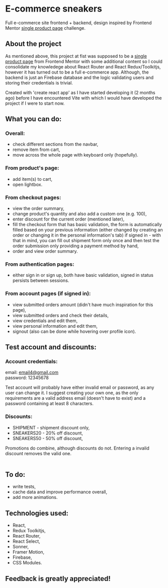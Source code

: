 # E-commerce sneakers

Full e-commerce site frontend + backend, design inspired by Frontend Mentor [single product page](https://www.frontendmentor.io/challenges/ecommerce-product-page-UPsZ9MJp6) challenge.

## About the project

As mentioned above, this project at fist was supposed to be a [single product page](https://www.frontendmentor.io/challenges/ecommerce-product-page-UPsZ9MJp6) from Frontend Mentor with some additional content so I could consolidate my knowledege about React Router and React Redux/Toolkitjs, however
it has turned out to be a full e-commerce app. Although, the backend is just an Firebase database and the logic validating users and storing their credentials is trivial.

Created with 'create react app' as I have started developing it (2 months ago) before I have encountered Vite with which I would have developed the project if I were to start now.

## What you can do:

### Overall:

- check different sections from the navbar, <br>
- remove item from cart, <br>
- move across the whole page with keyboard only (hopefully).

### From product's page:

- add item(s) to cart, <br>
- open lightbox.

### From checkout pages:

- view the order summary, <br>
- change product's quantity and also add a custom one (e.g. 100), <br>
- enter discount for the current order (mentioned later), <br>
- fill the checkout form that has basic validation, the form is automatically filled based on your previous information (either changed by creating an order or changing it in the personal information's tab) if signed in - with that in mind, you can fill out shipment form only once and then test the order submission only providing a payment method by hand, <br>
- order and view order summary. <br>

### From authentication pages:

- either sign in or sign up, both have basic validation, signed in status persists between sessions.

### From account pages (if signed in):

- view submitted orders amount (didn't have much inspiration for this page), <br>
- view submitted orders and check their details, <br>
- view credentials and edit them, <br>
- view personal information and edit them, <br>
- signout (also can be done while hovering over profile icon).

## Test account and discounts:

### Account credentials:

email: email4@gmail.com <br>
password: 12345678 <br>

Test account will probably have either invalid email or password, as any user can change it. I suggest creating your own one, as the only requirements are a valid address email (doesn't have to exist) and a password containing at least 8 characters.

### Discounts:

- SHIPMENT - shipment discount only, <br>
- SNEAKERS20 - 20% off discount, <br>
- SNEAKERS50 - 50% off discount, <br>

Promotions do combine, although discounts do not. Entering a invalid discount removes the valid one. <br> <br>


## To do:

- write tests, <br>
- cache data and improve performance overall, <br>
- add more animations.

## Technologies used:

- React, <br>
- Redux Toolkitjs, <br>
- React Router, <br>
- React Select, <br>
- Sonner,<br>
- Framer Motion, <br>
- Firebase, <br>
- CSS Modules.

## Feedback is greatly appreciated!
